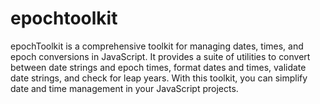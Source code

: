# epochtoolkit
epochToolkit is a comprehensive toolkit for managing dates, times, and epoch conversions in JavaScript. It provides a suite of utilities to convert between date strings and epoch times, format dates and times, validate date strings, and check for leap years. With this toolkit, you can simplify date and time management in your JavaScript projects.
